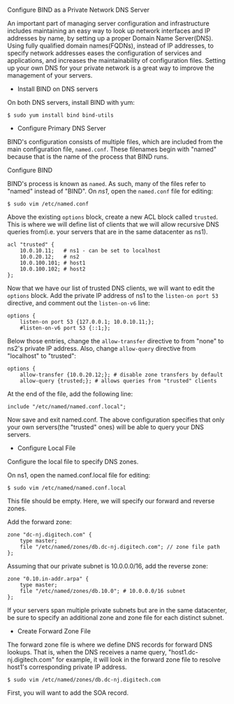 #


##

Configure BIND as a Private Network DNS Server


An important part of managing server configuration and infrastructure includes maintaining an easy way to
look up network interfaces and IP addresses by name, by setting up a proper Domain Name Server(DNS).
Using fully qualified domain names(FQDNs), instead of IP addresses, to specify network addresses eases the
configuration of services and applications, and increases the maintainability of configuration files. Setting
up your own DNS for your private network is a great way to improve the management of your servers.


* Install BIND on DNS servers

On both DNS servers, install BIND with yum:

    $ sudo yum install bind bind-utils

* Configure Primary DNS Server

BIND's configuration consists of multiple files, which are included from the main configuration file, `named.conf`.
These filenames begin with "named" because that is the name of the process that BIND runs.

Configure BIND

BIND's process is known as `named`. As such, many of the files refer to "named" instead of "BIND".
On _ns1_, open the `named.conf` file for editing:

    $ sudo vim /etc/named.conf

Above the existing `options` block, create a new ACL block called `trusted`. This is where we will define list of
clients that we will allow recursive DNS queries from(i.e. your servers that are in the same datacenter as ns1).

```
acl "trusted" {
    10.0.10.11;   # ns1 - can be set to localhost
    10.0.20.12;   # ns2
    10.0.100.101; # host1
    10.0.100.102; # host2
};
```

Now that we have our list of trusted DNS clients, we will want to edit the `options` block.
Add the private IP address of ns1 to the `listen-on port 53` directive, and comment out the `listen-on-v6` line:

```
options {
    listen-on port 53 {127.0.0.1; 10.0.10.11;};
    #listen-on-v6 port 53 {::1;};
```

Below those entries, change the `allow-transfer` directive to from "none" to ns2's private IP address. Also, change
`allow-query` directive from "localhost" to "trusted":
```
options {
    allow-transfer {10.0.20.12;}; # disable zone transfers by default
    allow-query {trusted;}; # allows queries from "trusted" clients
```

At the end of the file, add the following line:
```
include "/etc/named/named.conf.local";
```

Now save and exit named.conf. The above configuration specifies that only your own servers(the "trusted" ones) will be able to query your DNS servers.


* Configure Local File

Configure the local file to specify DNS zones.

On ns1, open the named.conf.local file for editing:

    $ sudo vim /etc/named/named.conf.local

This file should be empty. Here, we will specify our forward and reverse zones.

Add the forward zone:
```
zone "dc-nj.digitech.com" {
    type master;
    file "/etc/named/zones/db.dc-nj.digitech.com"; // zone file path
};
```

Assuming that our private subnet is 10.0.0.0/16, add the reverse zone:
```
zone "0.10.in-addr.arpa" {
    type master;
    file "/etc/named/zones/db.10.0"; # 10.0.0.0/16 subnet
};
```
If your servers span multiple private subnets but are in the same datacenter, be sure to specify an additional zone and zone file for each distinct subnet.

* Create Forward Zone File

The forward zone file is where we define DNS records for forward DNS lookups.
That is, when the DNS receives a name query, "host1.dc-nj.digitech.com" for example, it will look in the forward zone file to resolve host1's corresponding private IP address.

    $ sudo vim /etc/named/zones/db.dc-nj.digitech.com

First, you will want to add the SOA record.
